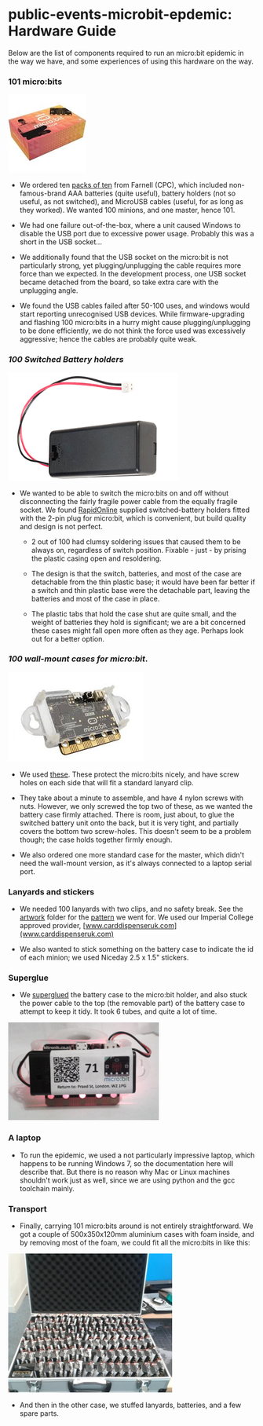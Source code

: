 # public-events-microbit-epdemic: Hardware Guide

Below are the list of components required to run an micro:bit
epidemic in the way we have, and some experiences of using 
this hardware on the way.

### 101 micro:bits

![The micro:bit 10-pack](images/kit-mb.png)

* We ordered ten [packs of ten](http://cpc.farnell.com/bbc-micro-bit/mb224-us/bbc-micro-bit-club-fcc-10-pack/dp/ED00316?rpsku=rel2:ED00036&isexcsku=false)
from Farnell (CPC), which included non-famous-brand AAA batteries (quite useful),
battery holders (not so useful, as not switched), and MicroUSB
cables (useful, for as long as they worked). We wanted 100
minions, and one master, hence 101.

* We had one failure out-of-the-box, where a unit caused
Windows to disable the USB port due to excessive power usage. 
Probably this was a short in the USB socket...

* We additionally found that the USB socket on the micro:bit is
not particularly strong, yet plugging/unplugging the cable
requires more force than we expected. In the development 
process, one USB socket became detached from the board, so take
extra care with the unplugging angle.

* We found the USB cables failed after 50-100 uses, and 
windows would start reporting unrecognised USB devices. While
firmware-upgrading and flashing 100 micro:bits in a hurry 
might cause plugging/unplugging to be done efficiently, we do
not think the force used was excessively aggressive; hence the
cables are probably quite weak.

### _100 Switched Battery holders_

![Switched battery holder](images/kit-sbh.png)

* We wanted to be able to
switch the micro:bits on and off without disconnecting the 
fairly fragile power cable from the equally fragile socket. We 
found [RapidOnline](https://www.rapidonline.com/bbc-micro-bit-switched-battery-box-2-x-aaa-18-2899)
supplied switched-battery holders fitted
with the 2-pin plug for micro:bit, which is convenient, but
build quality and design is not perfect.  
  
  * 2 out of 100 had clumsy soldering issues that caused them to be
  always on, regardless of switch position. Fixable - just - by
  prising the plastic casing open and resoldering.
  
  * The design is that the switch, batteries, and most of the
  case are detachable from the thin plastic base; it would have
  been far better if a switch and thin plastic base were the
  detachable part, leaving the batteries and most of the case in
  place.
  
  * The plastic tabs that hold the case shut are quite small, and
  the weight of batteries they hold is significant; we
  are a bit concerned these cases might fall open more often as
  they age. Perhaps look out for a better option.
  
### _100 wall-mount cases for micro:bit_. 

![Wall-mount case for micro:bit](images/kit-wm.png)

* We used [these](http://cpc.farnell.com/kitronik/5605/mi-pro-mountable-case/dp/ED00030). 
These protect the micro:bits nicely, and have screw holes on each side that will fit a
standard lanyard clip.

* They take about a minute to assemble, and have 4 nylon screws
with nuts. However, we only screwed the top two of these, as we
wanted the battery case firmly attached. There is room, just
about, to glue the switched battery unit onto the back, but it 
is very tight, and partially covers the bottom two screw-holes.
This doesn't seem to be a problem though; the case holds 
together firmly enough.

* We also ordered one more standard case for the master, which
didn't need the wall-mount version, as it's always connected 
to a laptop serial port.

### Lanyards and stickers

* We needed 100 lanyards with two clips, and no safety break.
See the [artwork](../artwork) folder for the [pattern](../artwork/microbit-epi-lanyard.png) we went for.
We used our Imperial College approved provider, [www.carddispenseruk.com](www.carddispenseruk.com)

* We also wanted to stick something on the battery case to 
indicate the id of each minion; we used Niceday 2.5 x 1.5" 
stickers.

### Superglue

* We [superglued](https://www.amazon.co.uk/Loctite-Triple-Instant-Adhesive-Bonding/dp/B01BUA92PM/ref=sr_1_7?ie=UTF8&qid=1530712161&sr=8-7&keywords=super+glue+triple) 
the battery case to the micro:bit holder,
and also stuck the power cable to the top (the removable part)
of the battery case to attempt to keep it tidy. It took 6 tubes,
and quite a lot of time.

![Final micro:bit](images/kit-final.png)


### A laptop

* To run the epidemic, we used a not particularly
impressive laptop, which happens to be running Windows 7,
so the documentation here will describe that. But there is
no reason why Mac or Linux machines shouldn't work just
as well, since we are using python and the gcc toolchain 
mainly.

### Transport

* Finally, carrying 101 micro:bits around is not entirely straightforward. 
We got a couple of 500x350x120mm aluminium cases with foam inside, and by removing most
of the foam, we could fit all the micro:bits in like this:

![Case of micro:bits](images/kit-fc.jpg)

* And then in the other case, we stuffed lanyards, batteries, and a few spare parts.
